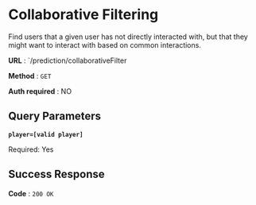 # Collaborative Filtering

Find users that a given user has not directly interacted with, but that they might want to interact with based on common interactions.

**URL** : `/prediction/collaborativeFilter

**Method** : `GET`

**Auth required** : NO

## Query Parameters

**`player=[valid player]`**

Required: Yes


## Success Response

**Code** : `200 OK`
